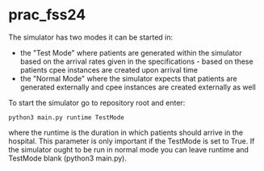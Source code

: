 # prac_fss24

The simulator has two modes it can be started in:
- the "Test Mode" where patients are generated within the simulator based on the arrival rates given in the specifications - based on these patients cpee instances are created upon arrival time
- the "Normal Mode" where the simulator expects that patients are generated externally and cpee instances are created externally as well

To start the simulator go to repository root and enter:
```
python3 main.py runtime TestMode
```
where the runtime is the duration in which patients should arrive in the hospital. This parameter is only important if the TestMode is set to True. If the simulator ought to be run in normal mode you can leave runtime and TestMode blank (python3 main.py).
